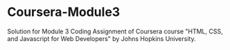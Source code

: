 # Coursera-Module3

Solution for Module 3 Coding Assignment of Coursera course "HTML, CSS, and Javascript for Web Developers" by Johns Hopkins University.